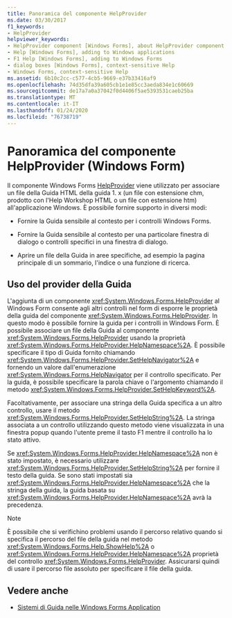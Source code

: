 ```yaml
---
title: Panoramica del componente HelpProvider
ms.date: 03/30/2017
f1_keywords:
- HelpProvider
helpviewer_keywords:
- HelpProvider component [Windows Forms], about HelpProvider component
- Help [Windows Forms], adding to Windows applications
- F1 Help [Windows Forms], adding to Windows Forms
- dialog boxes [Windows Forms], context-sensitive Help
- Windows Forms, context-sensitive Help
ms.assetid: 6b10c2cc-c577-4cb5-9669-e37b33416af9
ms.openlocfilehash: 74d35dfa39a605cb1e1e85cc3aeda834e1c60669
ms.sourcegitcommit: de17a7a0a37042f0d4406f5ae5393531caeb25ba
ms.translationtype: MT
ms.contentlocale: it-IT
ms.lasthandoff: 01/24/2020
ms.locfileid: "76738719"
---
```

# <a name="helpprovider-component-overview-windows-forms"></a>Panoramica del componente HelpProvider (Windows Form)
Il componente Windows Forms [HelpProvider](helpprovider-component-windows-forms.md) viene utilizzato per associare un file della Guida HTML della guida 1. x (un file con estensione chm, prodotto con l'Help Workshop HTML o un file con estensione htm) all'applicazione Windows. È possibile fornire supporto in diversi modi:  
  
- Fornire la Guida sensibile al contesto per i controlli Windows Forms.  
  
- Fornire la Guida sensibile al contesto per una particolare finestra di dialogo o controlli specifici in una finestra di dialogo.  
  
- Aprire un file della Guida in aree specifiche, ad esempio la pagina principale di un sommario, l'indice o una funzione di ricerca.  
  
## <a name="using-the-help-provider"></a>Uso del provider della Guida  
 L'aggiunta di un componente <xref:System.Windows.Forms.HelpProvider> al Windows Form consente agli altri controlli nel form di esporre le proprietà della guida del componente <xref:System.Windows.Forms.HelpProvider>. In questo modo è possibile fornire la guida per i controlli in Windows Form. È possibile associare un file della Guida al componente <xref:System.Windows.Forms.HelpProvider> usando la proprietà <xref:System.Windows.Forms.HelpProvider.HelpNamespace%2A>. È possibile specificare il tipo di Guida fornito chiamando <xref:System.Windows.Forms.HelpProvider.SetHelpNavigator%2A> e fornendo un valore dall'enumerazione <xref:System.Windows.Forms.HelpNavigator> per il controllo specificato. Per la guida, è possibile specificare la parola chiave o l'argomento chiamando il metodo <xref:System.Windows.Forms.HelpProvider.SetHelpKeyword%2A>.  
  
 Facoltativamente, per associare una stringa della Guida specifica a un altro controllo, usare il metodo <xref:System.Windows.Forms.HelpProvider.SetHelpString%2A>. La stringa associata a un controllo utilizzando questo metodo viene visualizzata in una finestra popup quando l'utente preme il tasto F1 mentre il controllo ha lo stato attivo.  
  
 Se <xref:System.Windows.Forms.HelpProvider.HelpNamespace%2A> non è stato impostato, è necessario utilizzare <xref:System.Windows.Forms.HelpProvider.SetHelpString%2A> per fornire il testo della guida. Se sono stati impostati sia <xref:System.Windows.Forms.HelpProvider.HelpNamespace%2A> che la stringa della guida, la guida basata su <xref:System.Windows.Forms.HelpProvider.HelpNamespace%2A> avrà la precedenza.  
  
> [!NOTE]
> È possibile che si verifichino problemi usando il percorso relativo quando si specifica il percorso del file della guida nel metodo <xref:System.Windows.Forms.Help.ShowHelp%2A> o <xref:System.Windows.Forms.HelpProvider.HelpNamespace%2A> proprietà del controllo <xref:System.Windows.Forms.HelpProvider>. Assicurarsi quindi di usare il percorso file assoluto per specificare il file della guida.  
  
## <a name="see-also"></a>Vedere anche

- [Sistemi di Guida nelle Windows Forms Application](../advanced/help-systems-in-windows-forms-applications.md)

